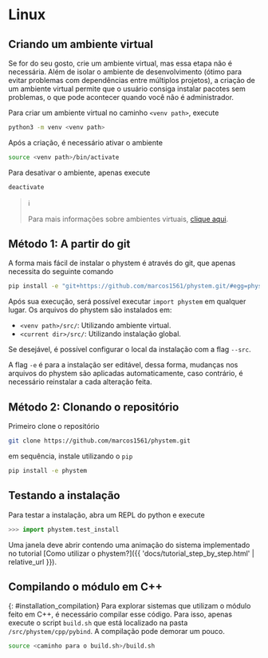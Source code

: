 ---
---

# Linux

## Criando um ambiente virtual
Se for do seu gosto, crie um ambiente virtual, mas essa etapa não é necessária. Além de isolar o ambiente de desenvolvimento (ótimo para evitar problemas com dependências entre múltiplos projetos), a criação de um ambiente virtual permite que o usuário consiga instalar pacotes sem problemas, o que pode acontecer quando você não é administrador.

Para criar um ambiente virtual no caminho `<venv path>`, execute

```bash
python3 -m venv <venv path>
```

Após a criação, é necessário ativar o ambiente

```bash
source <venv path>/bin/activate
```

Para desativar o ambiente, apenas execute

```bash
deactivate
```

> ℹ️
>
> Para mais informações sobre ambientes virtuais, [clique aqui](https://packaging.python.org/en/latest/tutorials/installing-packages/#creating-virtual-environments).

## Método 1: A partir do git
A forma mais fácil de instalar o phystem é através do git, que apenas necessita do seguinte comando

```bash
pip install -e "git+https://github.com/marcos1561/phystem.git/#egg=phystem"
```

Após sua execução, será possível executar `import phystem` em qualquer lugar. Os arquivos do phystem são instalados em:

- `<venv path>/src/`: Utilizando ambiente virtual.
- `<current dir>/src/`: Utilizando instalação global.

Se desejável, é possível configurar o local da instalação com a flag `--src`.

A flag `-e` é para a instalação ser editável, dessa forma, mudanças nos arquivos do phystem são aplicadas automaticamente, caso contrário, é necessário reinstalar a cada alteração feita.

## Método 2: Clonando o repositório
Primeiro clone o repositório

```bash
git clone https://github.com/marcos1561/phystem.git
```

em sequência, instale utilizando o `pip`

```bash
pip install -e phystem
```

## Testando a instalação
Para testar a instalação, abra um REPL do python e execute

```python
>>> import phystem.test_install
```

Uma janela deve abrir contendo uma animação do sistema implementado no tutorial [Como utilizar o phystem?]({{ 'docs/tutorial_step_by_step.html' | relative_url }}).

## Compilando o módulo em C++
{: #installation_compilation}
Para explorar sistemas que utilizam o módulo feito em C++, é necessário compilar esse código.
Para isso, apenas execute o script `build.sh` que está localizado na pasta `/src/phystem/cpp/pybind`.
A compilação pode demorar um pouco. 

```bash
source <caminho para o build.sh>/build.sh
```